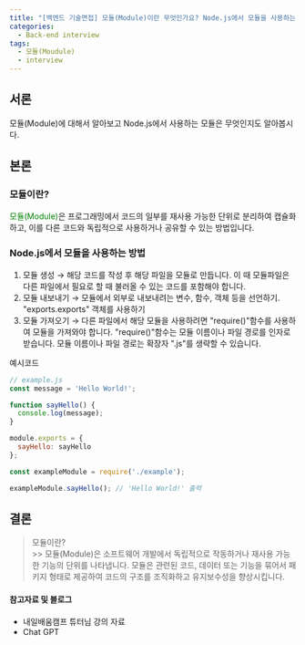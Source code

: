 ```yaml
---
title: "[백엔드 기술면접] 모듈(Module)이란 무엇인가요? Node.js에서 모듈을 사용하는 방법은 무엇인가요?"
categories:
  - Back-end interview
tags:
  - 모듈(Moudule)
  - interview
---
```

## 서론 
모듈(Module)에 대해서 알아보고 Node.js에서 사용하는 모듈은 무엇인지도 알아봅시다. 

## 본론 
### 모듈이란? 
<span style="color:green">모듈(Module)</span>은 프로그래밍에서 코드의 일부를 재사용 가능한 단위로 분리하여 캡슐화하고, 이를 다른 코드와 독립적으로 사용하거나 공유할 수 있는 방법입니다.  


### Node.js에서 모듈을 사용하는 방법
1. 모듈 생성 → 해당 코드를 작성 후 해당 파일을 모듈로 만듭니다. 이 때 모듈파일은 다른 파일에서 필요로 할 때 불러올 수 있는 코드를 포함해야 합니다.  
2. 모듈 내보내기 → 모듈에서 외부로 내보내려는 변수, 함수, 객체 등을 선언하기. "exports.exports" 객체를 사용하기 
3. 모듈 가져오기 → 다른 파일에서 해당 모듈을 사용하려면 "require()"함수를 사용하여 모듈을 가져와야 합니다. "require()"함수는 모듈 이름이나 파일 경로를 인자로 받습니다. 모듈 이름이나 파일 경로는 확장자 ".js"를 생략할 수 있습니다.

예시코드  
``` javascript 
// example.js
const message = 'Hello World!';

function sayHello() {
  console.log(message);
}

module.exports = {
  sayHello: sayHello
};

```

```javascript
const exampleModule = require('./example');

exampleModule.sayHello(); // 'Hello World!' 출력
```

## 결론 
> 모듈이란?  
    >> 모듈(Module)은 소프트웨어 개발에서 독립적으로 작동하거나 재사용 가능한 기능의 단위를 나타냅니다. 모듈은 관련된 코드, 데이터 또는 기능을 묶어서 패키지 형태로 제공하여 코드의 구조를 조직화하고 유지보수성을 향상시킵니다.

#### 참고자료 및 블로그  
- 내일배움캠프 튜터님 강의 자료
- Chat GPT 